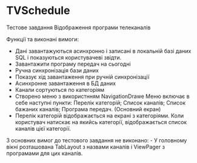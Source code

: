 # TVSchedule


Тестове завдання 
Відображення програми телеканалів




Функції та виконані вимоги:
  - Дані завантажуються асинхронно і записані в локальній базі даних SQL і показуються користувачеві звідти. 
  - Завантажити програму передач на сьогодні
  - Ручна синхронізація бази даних
  - Показує хід завантаження при ручній синхронізації
  - Асинхронне завантаження в БД даних
  - Канали сортуються по категоріям
  - Створено меню  з використнням NavigationDrawe
        Меню включає в себе наступні пункти:
              Перелік категорій;
              Список каналів;
              Список бажаних каналів;
              Програма передач. (Основний екран)
 - Перелік категорій відображається на екрані з категоріями. Коли користувач натискає на якийсь категорії, відображається список каналів цієї категорії. 
              



З основних вимог до тестового завдання не виконано:
 - У головному вікні розташована TabLayout з назвами каналів і ViewPager з програмами для цих каналів. 
